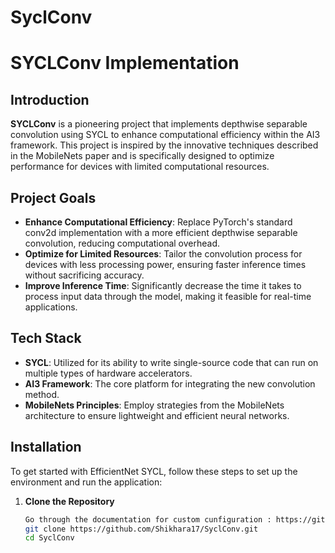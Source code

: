 # SyclConv

# SYCLConv Implementation

## Introduction
**SYCLConv** is a pioneering project that implements depthwise separable convolution using SYCL to enhance computational efficiency within the AI3 framework. This project is inspired by the innovative techniques described in the MobileNets paper and is specifically designed to optimize performance for devices with limited computational resources.

## Project Goals
- **Enhance Computational Efficiency**: Replace PyTorch's standard conv2d implementation with a more efficient depthwise separable convolution, reducing computational overhead.
- **Optimize for Limited Resources**: Tailor the convolution process for devices with less processing power, ensuring faster inference times without sacrificing accuracy.
- **Improve Inference Time**: Significantly decrease the time it takes to process input data through the model, making it feasible for real-time applications.

## Tech Stack
- **SYCL**: Utilized for its ability to write single-source code that can run on multiple types of hardware accelerators.
- **AI3 Framework**: The core platform for integrating the new convolution method. 
- **MobileNets Principles**: Employ strategies from the MobileNets architecture to ensure lightweight and efficient neural networks.

## Installation
To get started with EfficientNet SYCL, follow these steps to set up the environment and run the application:

1. **Clone the Repository**
   ```bash
   Go through the documentation for custom cunfiguration : https://github.com/KLab-AI3/ai3.git
   git clone https://github.com/Shikhara17/SyclConv.git
   cd SyclConv
   
